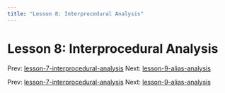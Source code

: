 ```yaml
---
title: "Lesson 8: Interprocedural Analysis"
---
```


# Lesson 8: Interprocedural Analysis

Prev: [lesson-7-interprocedural-analysis](lesson-7-interprocedural-analysis.md)
Next: [lesson-9-alias-analysis](lesson-9-alias-analysis.md)

Prev: [lesson-7-interprocedural-analysis](lesson-7-interprocedural-analysis.md)
Next: [lesson-9-alias-analysis](lesson-9-alias-analysis.md)
